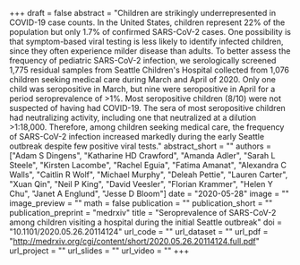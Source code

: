 +++
draft = false
abstract = "Children are strikingly underrepresented in COVID-19 case counts. In the United States, children represent 22% of the population but only 1.7% of confirmed SARS-CoV-2 cases. One possibility is that symptom-based viral testing is less likely to identify infected children, since they often experience milder disease than adults. To better assess the frequency of pediatric SARS-CoV-2 infection, we serologically screened 1,775 residual samples from Seattle Children's Hospital collected from 1,076 children seeking medical care during March and April of 2020. Only one child was seropositive in March, but nine were seropositive in April for a period seroprevalence of >1%. Most seropositive children (8/10) were not suspected of having had COVID-19. The sera of most seropositive children had neutralizing activity, including one that neutralized at a dilution >1:18,000. Therefore, among children seeking medical care, the frequency of SARS-CoV-2 infection increased markedly during the early Seattle outbreak despite few positive viral tests."
abstract_short = ""
authors = ["Adam S Dingens", "Katharine HD Crawford", "Amanda Adler", "Sarah L Steele", "Kirsten Lacombe", "Rachel Eguia", "Fatima Amanat", "Alexandra C Walls", "Caitlin R Wolf", "Michael Murphy", "Deleah Pettie", "Lauren Carter", "Xuan Qin", "Neil P King", "David Veesler", "Florian Krammer", "Helen Y Chu", "Janet A Englund", "Jesse D Bloom"]
date = "2020-05-28"
image = ""
image_preview = ""
math = false
publication = ""
publication_short = ""
publication_preprint = "medrxiv"
title = "Seroprevalence of SARS-CoV-2 among children visiting a hospital during the initial Seattle outbreak"
doi = "10.1101/2020.05.26.20114124"
url_code = ""
url_dataset = ""
url_pdf = "http://medrxiv.org/cgi/content/short/2020.05.26.20114124.full.pdf"
url_project = ""
url_slides = ""
url_video = ""
+++